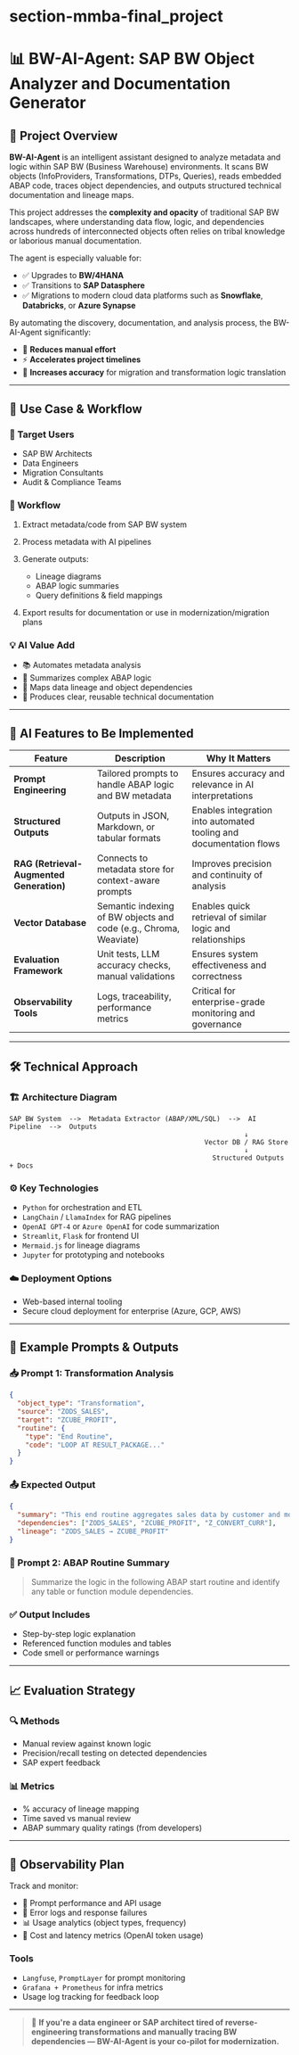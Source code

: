 # section-mmba-final_project
# 📊 BW-AI-Agent: SAP BW Object Analyzer and Documentation Generator

## 🚀 Project Overview

**BW-AI-Agent** is an intelligent assistant designed to analyze metadata and logic within SAP BW (Business Warehouse) environments. It scans BW objects (InfoProviders, Transformations, DTPs, Queries), reads embedded ABAP code, traces object dependencies, and outputs structured technical documentation and lineage maps.

This project addresses the **complexity and opacity** of traditional SAP BW landscapes, where understanding data flow, logic, and dependencies across hundreds of interconnected objects often relies on tribal knowledge or laborious manual documentation.

The agent is especially valuable for:

* ✅ Upgrades to **BW/4HANA**
* ✅ Transitions to **SAP Datasphere**
* ✅ Migrations to modern cloud data platforms such as **Snowflake**, **Databricks**, or **Azure Synapse**

By automating the discovery, documentation, and analysis process, the BW-AI-Agent significantly:

* 🔄 **Reduces manual effort**
* ⚡ **Accelerates project timelines**
* 🎯 **Increases accuracy** for migration and transformation logic translation

---

## 🧩 Use Case & Workflow

### 👥 Target Users

* SAP BW Architects
* Data Engineers
* Migration Consultants
* Audit & Compliance Teams

### 🔁 Workflow

1. Extract metadata/code from SAP BW system
2. Process metadata with AI pipelines
3. Generate outputs:

   * Lineage diagrams
   * ABAP logic summaries
   * Query definitions & field mappings
4. Export results for documentation or use in modernization/migration plans

### 💡 AI Value Add

* 📚 Automates metadata analysis
* 🧠 Summarizes complex ABAP logic
* 🔗 Maps data lineage and object dependencies
* 📝 Produces clear, reusable technical documentation

---


## 🤖 AI Features to Be Implemented

| Feature                                  | Description                                                       | Why It Matters                                                     |
| ---------------------------------------- | ----------------------------------------------------------------- | ------------------------------------------------------------------ |
| **Prompt Engineering**                   | Tailored prompts to handle ABAP logic and BW metadata             | Ensures accuracy and relevance in AI interpretations               |
| **Structured Outputs**                   | Outputs in JSON, Markdown, or tabular formats                     | Enables integration into automated tooling and documentation flows |
| **RAG (Retrieval-Augmented Generation)** | Connects to metadata store for context-aware prompts              | Improves precision and continuity of analysis                      |
| **Vector Database**                      | Semantic indexing of BW objects and code (e.g., Chroma, Weaviate) | Enables quick retrieval of similar logic and relationships         |
| **Evaluation Framework**                 | Unit tests, LLM accuracy checks, manual validations               | Ensures system effectiveness and correctness                       |
| **Observability Tools**                  | Logs, traceability, performance metrics                           | Critical for enterprise-grade monitoring and governance            |

---

## 🛠️ Technical Approach

### 🏗️ Architecture Diagram

```
SAP BW System  -->  Metadata Extractor (ABAP/XML/SQL)  -->  AI Pipeline  -->  Outputs
                                                           ↓
                                                 Vector DB / RAG Store
                                                           ↓
                                                   Structured Outputs + Docs
```

### ⚙️ Key Technologies

* `Python` for orchestration and ETL
* `LangChain` / `LlamaIndex` for RAG pipelines
* `OpenAI GPT-4` or `Azure OpenAI` for code summarization
* `Streamlit`, `Flask` for frontend UI
* `Mermaid.js` for lineage diagrams
* `Jupyter` for prototyping and notebooks

### ☁️ Deployment Options

* Web-based internal tooling
* Secure cloud deployment for enterprise (Azure, GCP, AWS)

---

## 💬 Example Prompts & Outputs

### 📥 Prompt 1: Transformation Analysis

```json
{
  "object_type": "Transformation",
  "source": "ZODS_SALES",
  "target": "ZCUBE_PROFIT",
  "routine": {
    "type": "End Routine",
    "code": "LOOP AT RESULT_PACKAGE..."
  }
}
```

### 📤 Expected Output

```json
{
  "summary": "This end routine aggregates sales data by customer and month, applying currency conversion via function module Z_CONVERT_CURR. Fields ZNET_SALES and ZGROSS_PROFIT are calculated.",
  "dependencies": ["ZODS_SALES", "ZCUBE_PROFIT", "Z_CONVERT_CURR"],
  "lineage": "ZODS_SALES → ZCUBE_PROFIT"
}
```

### 🧠 Prompt 2: ABAP Routine Summary

> Summarize the logic in the following ABAP start routine and identify any table or function module dependencies.

### ✅ Output Includes

* Step-by-step logic explanation
* Referenced function modules and tables
* Code smell or performance warnings

---
## 📈 Evaluation Strategy

### 🔍 Methods

* Manual review against known logic
* Precision/recall testing on detected dependencies
* SAP expert feedback

### 📊 Metrics

* % accuracy of lineage mapping
* Time saved vs manual review
* ABAP summary quality ratings (from developers)

---

## 📡 Observability Plan

Track and monitor:

* 🔎 Prompt performance and API usage
* 🧾 Error logs and response failures
* 📊 Usage analytics (object types, frequency)
* 💸 Cost and latency metrics (OpenAI token usage)

### Tools

* `Langfuse`, `PromptLayer` for prompt monitoring
* `Grafana + Prometheus` for infra metrics
* Usage log tracking for feedback loop

---

> 🧭 **If you're a data engineer or SAP architect tired of reverse-engineering transformations and manually tracing BW dependencies — BW-AI-Agent is your co-pilot for modernization.**
